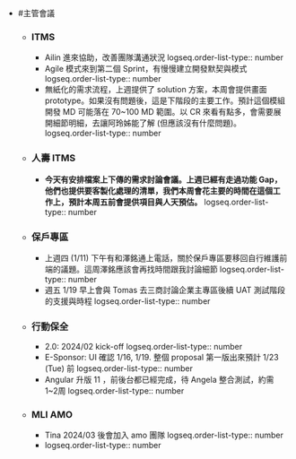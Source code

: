 - #主管會議
	- ### ITMS
		- Ailin 進來協助，改善團隊溝通狀況
		  logseq.order-list-type:: number
		- Agile 模式來到第二個 Sprint，有慢慢建立開發默契與模式
		  logseq.order-list-type:: number
		- 無紙化的需求流程，上週提供了 solution 方案，本周會提供畫面 prototype。如果沒有問題後，這是下階段的主要工作。預計這個模組開發 MD 可能落在 70~100 MD 範圍。以 CR 來看有點多，會需要展開細節明細，去讓阿玲姊能了解 (但應該沒有什麼問題)。
		  logseq.order-list-type:: number
	- ### 人壽 ITMS
		- **今天有安排檔案上下傳的需求討論會議。上週已經有走過功能 Gap，他們也提供要客製化處理的清單，我們本周會花主要的時間在這個工作上，預計本周五前會提供項目與人天預估。**
		  logseq.order-list-type:: number
	- ### 保戶專區
		- 上週四 (1/11) 下午有和澤銘通上電話，關於保戶專區要移回自行維護前端的議題。這周澤銘應該會再找時間跟我討論細節
		  logseq.order-list-type:: number
		- 週五 1/19 早上會與 Tomas 去三商討論企業主專區後續 UAT 測試階段的支援與時程
		  logseq.order-list-type:: number
	- ### 行動保全
		- 2.0: 2024/02 kick-off
		  logseq.order-list-type:: number
		- E-Sponsor: UI 確認 1/16, 1/19. 整個 proposal 第一版出來預計 1/23 (Tue) 前
		  logseq.order-list-type:: number
		- Angular 升版 11 ，前後台都已經完成，待 Angela 整合測試，約需 1~2周
		  logseq.order-list-type:: number
	- ### MLI AMO
		- Tina 2024/03 後會加入 amo 團隊
		  logseq.order-list-type:: number
		- logseq.order-list-type:: number